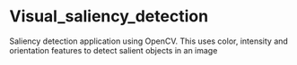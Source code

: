 # Visual_saliency_detection
Saliency detection application using OpenCV. This uses color, intensity and orientation features to detect salient objects in an image
